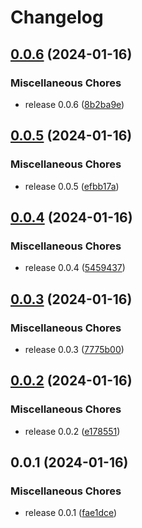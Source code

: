 # Changelog

## [0.0.6](https://github.com/LarsGKodehode/mobius-continuum/compare/v0.0.5...v0.0.6) (2024-01-16)


### Miscellaneous Chores

* release 0.0.6 ([8b2ba9e](https://github.com/LarsGKodehode/mobius-continuum/commit/8b2ba9ed7f4bdaef84dac476d6637da20cbb49a9))

## [0.0.5](https://github.com/LarsGKodehode/mobius-continuum/compare/v0.0.4...v0.0.5) (2024-01-16)


### Miscellaneous Chores

* release 0.0.5 ([efbb17a](https://github.com/LarsGKodehode/mobius-continuum/commit/efbb17a8b530075f5addbd3049ad54f2055f6c95))

## [0.0.4](https://github.com/LarsGKodehode/mobius-continuum/compare/v0.0.3...v0.0.4) (2024-01-16)


### Miscellaneous Chores

* release 0.0.4 ([5459437](https://github.com/LarsGKodehode/mobius-continuum/commit/54594378c479448f45a5e4f8372a50e112c58e46))

## [0.0.3](https://github.com/LarsGKodehode/mobius-continuum/compare/v0.0.2...v0.0.3) (2024-01-16)


### Miscellaneous Chores

* release 0.0.3 ([7775b00](https://github.com/LarsGKodehode/mobius-continuum/commit/7775b0056bfa01154c4df6a3f18ce97e7ac090db))

## [0.0.2](https://github.com/LarsGKodehode/mobius-continuum/compare/v0.0.1...v0.0.2) (2024-01-16)


### Miscellaneous Chores

* release 0.0.2 ([e178551](https://github.com/LarsGKodehode/mobius-continuum/commit/e178551f270e11c238c12331b597ddbeaa7fd308))

## 0.0.1 (2024-01-16)


### Miscellaneous Chores

* release 0.0.1 ([fae1dce](https://github.com/LarsGKodehode/mobius-continuum/commit/fae1dce1a0a8f189b19ee559270ccd44f738257a))

